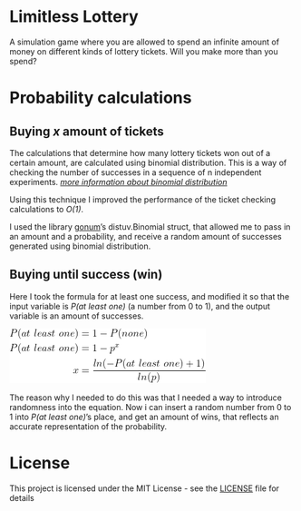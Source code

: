 # Limitless Lottery

A simulation game where you are allowed to spend an infinite amount of money on different kinds of lottery tickets. Will you make more than you spend?

# Probability calculations

<!-- Equations from: https://www.codecogs.com/latex/eqneditor.php -->

## Buying *x* amount of tickets

The calculations that determine how many lottery tickets won out of a certain amount, are calculated using binomial distribution. This is a way of checking the number of successes in a sequence of n independent experiments. [*more information about binomial distribution*](https://en.wikipedia.org/wiki/Binomial_distribution)

Using this technique I improved the performance of the ticket checking calculations to *O(1)*.

I used the library [gonum](https://www.gonum.org/)’s distuv.Binomial struct, that allowed me to pass in an amount and a probability, and receive a random amount of successes generated using binomial distribution.

## Buying until success (win)

Here I took the formula for at least one success, and modified it so that the input variable is *P(at least one)* (a number from 0 to 1), and the output variable is an amount of successes. 

<!---
\begin{align*}
P(at\ least\ one) &= 1- P(none)\\
P(at\ least\ one) &= 1 - p^x\\
x &= \frac{ln(-P(at\ least\ one) + 1)}{ln(p)}
\end{align*}
-->
![](atleastoneEq.png)

The reason why I needed to do this was that I needed a way to introduce randomness into the equation. Now i can insert a random number from 0 to 1 into *P(at least one)*’s place, and get an amount of wins, that reflects an accurate representation of the probability.

# License

This project is licensed under the MIT License - see the [LICENSE](LICENSE) file for details
